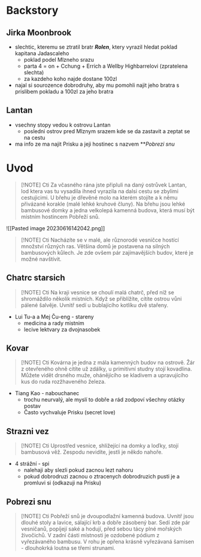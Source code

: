 # Backstory
## Jirka Moonbrook
- slechtic, kteremu se ztratil bratr ***Rolen***, ktery vyrazil hledat poklad kapitana Jadascaleho
	- poklad podel Mlzneho srazu
	- parta 4 = on + Cchung + Errich a Wellby Highbarrelovi (zpratelena slechta)
	- za kazdeho koho najde dostane 100zl
- najal si sourozence dobrodruhy, aby mu pomohli najit jeho bratra s prislibem pokladu a 100zl za jeho bratra

## Lantan
- vsechny stopy vedou k ostrovu Lantan
	- posledni ostrov pred Mlznym srazem kde se da zastavit a zeptat se na cestu
- ma info ze ma najit Prisku a jeji hostinec s nazvem ***Pobrezi snu*

# Uvod

> [!NOTE] Cti
> Za včasného rána jste připluli na daný ostrůvek Lantan, lod ktera vas tu vysadila ihned vyrazila na dalsi cestu se zbylimi cestujicimi. U břehu je dřevěné molo na kterém stojíte a k němu přivázané korakle (malé lehké kruhové čluny). Na břehu jsou lehké bambusové domky a jedna velkolepá kamenná budova, která musí být místním hostincem Pobřeží snů.

![[Pasted image 20230616142042.png]]

> [!NOTE] Cti
> Nacházíte se v malé, ale různorodé vesničce hostící množství různých ras. Většina domů je postavena na silných bambusových kůlech. Je zde ovšem pár zajímavějších budov, které je možné navštívit.

## Chatrc starsich

> [!NOTE] Cti
> Na kraji vesnice se choulí malá chatrč, před níž se shromáždilo několik místních. Když se přiblížíte, cítíte ostrou vůni pálené šalvěje. Uvnitř sedí u bublajícího kotlíku dvě stařeny.

- Lui Tu-a a Mej Ču-eng - stareny
	- medicina a rady mistnim
	- lecive lektvary za dvojnasobek

## Kovar

> [!NOTE] Cti
> Kovárna je jedna z mála kamenných budov na ostrově. Žár z otevřeného ohně cítíte už zdálky, u primitivní studny stojí kovadlina. Můžete vidět drsného muže, ohánějícího se kladivem a upravujícího kus do ruda rozžhaveného železa.

- Tiang Kao - nabouchanec
	- trochu neurvalý, ale myslí to dobře a rád zodpoví všechny otázky postav
	- Často vychvaluje Prisku (secret love)

## Strazni vez

> [!NOTE] Cti
> Uprostřed vesnice, shlížející na domky a loďky, stojí bambusová věž. Zespodu nevidíte, jestli je někdo nahoře.

- 4 strážní - spi
	- nalehaji aby slezli pokud zacnou lezt nahoru
	- pokud dobrodruzi zacnou o ztracenych dobrodruzich pusti je a promluvi si (odkazuji na Prisku)

## Pobrezi snu

> [!NOTE] Cti
> Pobřeží snů je dvoupodlažní kamenná budova. Uvnitř jsou dlouhé stoly a lavice, sálající krb a dobře zásobený bar. Sedí zde pár vesničanů, popíjejí saké a hodují, před sebou tácy plné mořských živočichů. V zadní části místnosti je ozdobené pódium z  vyřezávaného bambusu. V rohu je opřena krásně vyřezávaná šamisen - dlouhokrká loutna se třemi strunami.
